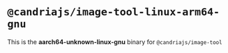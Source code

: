 # `@candriajs/image-tool-linux-arm64-gnu`

This is the **aarch64-unknown-linux-gnu** binary for `@candriajs/image-tool`
